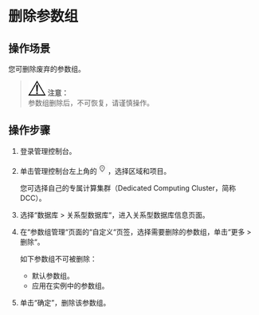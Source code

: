# 删除参数组<a name="TOPIC_0142028432"></a>

## 操作场景<a name="section248112021479"></a>

您可删除废弃的参数组。

>![](public_sys-resources/icon-notice.gif) **注意：**   
>参数组删除后，不可恢复，请谨慎操作。  

## 操作步骤<a name="s97272bf3c5b243c39b9e0dc5c2fc1972"></a>

1.  登录管理控制台。
2.  单击管理控制台左上角的![](figures/region.png)，选择区域和项目。

    您可选择自己的专属计算集群（Dedicated Computing Cluster，简称DCC）。

3.  选择“数据库  \>  关系型数据库“，进入关系型数据库信息页面。
4.  在“参数组管理“页面的“自定义“页签，选择需要删除的参数组，单击“更多  \>  删除“。

    如下参数组不可被删除：

    -   默认参数组。
    -   应用在实例中的参数组。

5.  单击“确定”，删除该参数组。

